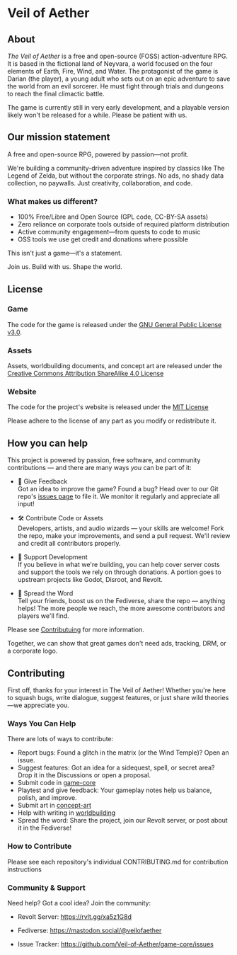 # Veil of Aether

## About
*The Veil of Aether* is a free and open-source (FOSS) action-adventure RPG. It is based in the fictional land of Neyvara, a world focused on the four elements of Earth, Fire, Wind, and Water. The protagonist of the game is Darian (the player), a young adult who sets out on an epic adventure to save the world from an evil sorcerer. He must fight through trials and dungeons to reach the final climactic battle.

The game is currently still in very early development, and a playable version likely won't be released for a while. Please be patient with us.

## Our mission statement

A free and open-source RPG, powered by passion—not profit.

We're building a community-driven adventure inspired by classics like The Legend of Zelda, but without the corporate strings. No ads, no shady data collection, no paywalls. Just creativity, collaboration, and code.

### What makes us different?
- 100% Free/Libre and Open Source (GPL code, CC-BY-SA assets)
- Zero reliance on corporate tools outside of required platform distribution
- Active community engagement—from quests to code to music
- OSS tools we use get credit and donations where possible

This isn't just a game—it's a statement.

Join us. Build with us. Shape the world.

## License
### Game
The code for the game is released under the [GNU General Public License v3.0](https://www.gnu.org/licenses/gpl-3.0).
### Assets
Assets, worldbuilding documents, and concept art are released under the [Creative Commons Attribution ShareAlike 4.0 License](https://creativecommons.org/licenses/by-sa/4.0/)
### Website
The code for the project's website is released under the [MIT License](https://opensource.org/license/mit)

Please adhere to the license of any part as you modify or redistribute it.

## How you can help

This project is powered by passion, free software, and community contributions — and there are many ways *you* can be part of it:

- 📝 Give Feedback  
Got an idea to improve the game? Found a bug? Head over to our Git repo's [issues page](https://github.com/Veil-of-Aether/game-core/issues) to file it. We monitor it regularly and appreciate all input!

- 🛠️ Contribute Code or Assets  
Developers, artists, and audio wizards — your skills are welcome! Fork the repo, make your improvements, and send a pull request. We'll review and credit all contributors properly.

- 💸 Support Development  
If you believe in what we're building, you can help cover server costs and support the tools we rely on through donations. A portion goes to upstream projects like Godot, Disroot, and Revolt.

- 📣 Spread the Word  
Tell your friends, boost us on the Fediverse, share the repo — anything helps! The more people we reach, the more awesome contributors and players we'll find.

Please see [Contributuing](#contributing) for more information.

Together, we can show that great games don't need ads, tracking, DRM, or a corporate logo.

## Contributing

First off, thanks for your interest in The Veil of Aether! Whether you're here to squash bugs, write dialogue, suggest features, or just share wild theories—we appreciate you.

### Ways You Can Help
There are lots of ways to contribute:

- Report bugs: Found a glitch in the matrix (or the Wind Temple)? Open an issue.
- Suggest features: Got an idea for a sidequest, spell, or secret area? Drop it in the Discussions or open a proposal.
- Submit code in [game-core](https://github.com/Veil-of-Aether/game-core)
- Playtest and give feedback: Your gameplay notes help us balance, polish, and improve.
- Submit art in [concept-art](https://github.com/Veil-of-Aether/concept-art)
- Help with writing in [worldbuilding](https://github.com/Veil-of-Aether/worldbuilding)
- Spread the word: Share the project, join our Revolt server, or post about it in the Fediverse!

### How to Contribute
Please see each repository's individual CONTRIBUTING.md for contribution instructions

### Community & Support
Need help? Got a cool idea? Join the community:

- Revolt Server: https://rvlt.gg/xa5z1G8d

- Fediverse: https://mastodon.social/@veilofaether

- Issue Tracker: https://github.com/Veil-of-Aether/game-core/issues

